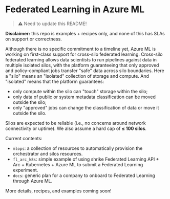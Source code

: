 # Federated Learning in Azure ML

> :warning: Need to update this README!

**Disclaimer:** this repo is examples + recipes only, and none of this has SLAs on support or correctness.

Although there is no specific commitment to a timeline yet, Azure ML is working on first-class support for cross-silo federated learning. Cross-silo federated learning allows data scientists to run pipelines against data in multiple isolated silos, with the platform guaranteeing that only approved and policy-compliant jobs transfer "safe" data across silo boundaries. Here a "silo" means an "isolated" collection of storage and compute. And "isolated" means that the platform guarantees:
- only compute within the silo can "touch" storage within the silo;
- only data of public or system metadata classification can be moved outside the silo;
- only "approved" jobs can change the classification of data or move it outside the silo.

Silos are expected to be reliable (i.e., no concerns around network connectivity or uptime). We also assume a hard cap of **≤ 100 silos**.

Current contents:
- `mlops`: a collection of resources to automatically provision the orchestrator and silos resources.
- `fl_arc_k8s`: simple example of using shrike Federated Learning API + Arc + Kubernetes + Azure ML to submit a Federated Learning experiment.
- `docs`: generic plan for a company to onboard to Federated Learning through Azure ML.

More details, recipes, and examples coming soon!
